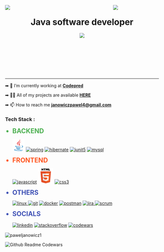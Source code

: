 <img align="left" src="https://user-images.githubusercontent.com/65187002/144930161-2f783401-8d27-4fdf-a2f7-cc0ba32f1f1f.gif" width="30%" style="display:inline; max-width: 150px;">
<img align="right" src="https://user-images.githubusercontent.com/65187002/144930161-2f783401-8d27-4fdf-a2f7-cc0ba32f1f1f.gif" width="30%" style="display:inline; max-width: 150px;">

<p align="center">
    <h1 align="center">Java software developer</h1>
</p>
<p align="center">
    <img src="https://readme-typing-svg.herokuapp.com/?lines=Hello!+I'm+Paweł!;Welcome+to+my+profile!;Have+a+look+around!&font=Fira%20Code&color=%23D62F79&center=true&width=280&height=50">
</p>
<br>
<br>
<br>
<br>
<br>
<br>
<hr>

➡ 💼 I’m currently working at [**Codepred**](https://codepred.pl)

➡ 👨‍💻 All of my projects are available [**HERE**](https://github.com/PawelJanowicz1?tab=repositories)

➡ 📫 How to reach me **janowiczpawel4@gmail.com**

<h3 align="left">Tech Stack :</h3>

<ul style="list-style-type: disc;">
    <li style="font-size: 1.5em; font-weight: bold; color: #4CAF50;">BACKEND</li>
    <p align="left">
        <a href="https://www.java.com" target="_blank" rel="noreferrer"><img src="https://raw.githubusercontent.com/devicons/devicon/master/icons/java/java-original.svg" alt="java" width="40" height="40"/></a>
        <a href="https://spring.io/" target="_blank" rel="noreferrer"><img src="https://www.vectorlogo.zone/logos/springio/springio-icon.svg" alt="spring" width="40" height="40"/></a>
        <a href="https://hibernate.org" target="_blank" rel="noreferrer"><img src="https://fs.siteor.com/javatech/files/hibernate2.png" alt="hibernate" width="40" height="40"/></a>
        <a href="https://junit.org/junit5/" target="_blank" rel="noreferrer"><img src="https://junit.org/junit5/assets/img/junit5-logo.png" alt="junit5" width="40" height="40"/></a>
        <a href="https://www.mysql.com/" target="_blank" rel="noreferrer"><img src="https://static-00.iconduck.com/assets.00/mysql-original-wordmark-icon-1024x532-p138xy0y.png" alt="mysql" width="70" height="40"></a>
    </p>
    <li style="font-size: 1.5em; font-weight: bold; color: #FF5722;">FRONTEND</li>
    <p align="left">
        <a href="https://www.javascript.com" target="_blank" rel="noreferrer"><img src="https://www.w3schools.com/whatis/img_js.png" alt="javascript" width="40" height="40"></a>
        <a href="https://www.w3.org/html/" target="_blank" rel="noreferrer"><img src="https://raw.githubusercontent.com/devicons/devicon/master/icons/html5/html5-original-wordmark.svg" alt="html5" width="50" height="50"></a>
        <a href="https://www.w3schools.com/css/" target="_blank" rel="noreferrer"><img src="https://static-00.iconduck.com/assets.00/css3-original-icon-1806x2048-a0n1h2aq.png" alt="css3" width="40" height="40"></a>
    </p>
    <li style="font-size: 1.5em; font-weight: bold; color: #3F51B5;">OTHERS</li>
    <p align="left">
        <a href="https://www.linux.org" target="_blank" rel="noreferrer"><img src="https://cdn.freebiesupply.com/logos/thumbs/2x/linux-tux-1-logo.png" alt="linux" width="50" height="40"/>  
        <a href="https://www.git-scm.com" target="_blank" rel="noreferrer"><img src="https://git-scm.com/images/logos/downloads/Git-Icon-1788C.png" alt="git" width="40" height="40"/></a>
        <a href="https://www.docker.com" target="_blank" rel="noreferrer"><img src="https://static-00.iconduck.com/assets.00/docker-icon-2048x2048-5mc7mvtn.png" alt="docker" width="40" height="40"/></a>
        <a href="https://www.postman.com" target="_blank" rel="noreferrer"><img src="https://www.svgrepo.com/show/354202/postman-icon.svg" alt="postman" width="40" height="40"/></a>
        <a href="https://www.atlassian.com/software/jira" target="_blank" rel="noreferrer"><img src="https://static-00.iconduck.com/assets.00/apps-jira-icon-2048x2048-u2czanhx.png" alt="jira" width="40" height="40"/>
    </a> 
        <a href="https://www.scrum.org" target="_blank" rel="noreferrer"><img src="https://www.scrum.org/themes/custom/scrumorg_v2/assets/images/logo-250.png" alt="scrum" width="40" height="40"/></a>
    </p>
    <li style="font-size: 1.5em; font-weight: bold; color: #3F51B5;">SOCIALS</li>
    <p align="left">
        <a href="https://linkedin.com/in/paweł-janowicz-4238a2223" target="_blank" rel="noreferrer"><img align="center" src="https://raw.githubusercontent.com/rahuldkjain/github-profile-readme-generator/master/src/images/icons/Social/linked-in-alt.svg" alt="linkedin" height="30" width="40"/></a>
        <a href="https://stackoverflow.com/users/22591964" target="_blank" rel="noreferrer"><img align="center" src="https://raw.githubusercontent.com/rahuldkjain/github-profile-readme-generator/master/src/images/icons/Social/stack-overflow.svg" alt="stackoverflow" height="30" width="40"/></a>
        <a href="https://www.codewars.com/users/PawelJanowicz" target="_blank" rel="noreferrer"><img align="center" src="https://avatars.githubusercontent.com/u/5387632?s=280&v=4" alt="codewars" height="40" width="40"/></a>
    </p>
</ul>

<p>
    <img align="center" src="https://github-readme-stats.vercel.app/api/top-langs?username=paweljanowicz1&show_icons=true&theme=tokyonight&locale=en&layout=compact" alt="paweljanowicz1"/>
</p>

![Github Readme Codewars](https://codewars-stats-ignacio-cuadra.vercel.app/?username=PawelJanowicz&theme=dark)
